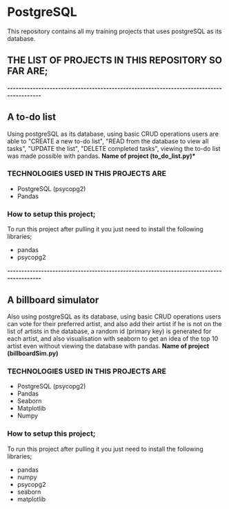 # PostgreSQL
This repository contains all my training projects that uses postgreSQL as its database.

## THE LIST OF PROJECTS IN THIS REPOSITORY SO FAR ARE;
<b>----------------------------------------------------------------------------------------</b>
<h2>A to-do list</h2>Using postgreSQL as its database, using basic CRUD operations users are able to "CREATE a new to-do list", "READ from the database to view all tasks", "UPDATE the list", "DELETE completed tasks", viewing the to-do list was made possible with pandas. <b>Name of project (to_do_list.py)*</b>

### TECHNOLOGIES USED IN THIS PROJECTS ARE
* PostgreSQL (psycopg2)
* Pandas

### How to setup this project;
To run this project after pulling it you just need to install the following libraries;
* pandas
* psycopg2

<b>----------------------------------------------------------------------------------------</b>
<h2>A billboard simulator</h2>Also using postgreSQL as its database, using basic CRUD operations users can vote for their preferred artist, and also add their artist if he is not on the list of artists in the database, a random id (primary key) is generated for each artist, and also visualisation with seaborn to get an idea of the top 10 artist even without viewing the database with pandas. <b>Name of project (billboardSim.py)</b>

### TECHNOLOGIES USED IN THIS PROJECTS ARE
* PostgreSQL (psycopg2)
* Pandas
* Seaborn
* Matplotlib
* Numpy

### How to setup this project;
To run this project after pulling it you just need to install the following libraries;
* pandas
* numpy
* psycopg2
* seaborn
* matplotlib
